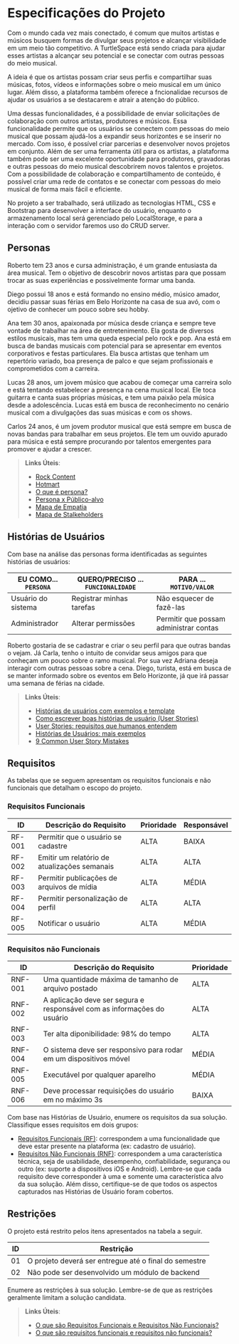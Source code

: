 # Especificações do Projeto

Com o mundo cada vez mais conectado, é comum que muitos artistas e músicos busquem formas de divulgar seus projetos e alcançar visibilidade em um meio tão competitivo. A TurtleSpace está sendo criada para ajudar esses artistas   a alcançar seu potencial e se conectar com outras pessoas do meio musical.  

A ideia é que os artistas possam criar seus perfis e compartilhar suas músicas, fotos, vídeos e informações sobre o meio musical em um único lugar. Além disso, a plataforma também oferece a fncionalidae recursos de ajudar os usuários a se destacarem e atrair a atenção do público.

Uma dessas funcionalidades, é a possibilidade de enviar solicitações de colaboração com outros artistas, produtores e músicos. Essa funcionalidade permite que os usuários se conectem com pessoas do meio musical que possam ajudá-los a expandir seus horizontes e se inserir no mercado. Com isso, é possível criar parcerias e desenvolver novos projetos em conjunto. Além de ser uma ferramenta útil para os artistas, a plataforma também pode ser uma excelente oportunidade para produtores, gravadoras e outras pessoas do meio musical descobrirem novos talentos e projetos. Com a possibilidade de colaboração e compartilhamento de conteúdo, é possível criar uma rede de contatos e se conectar com pessoas do meio musical de forma mais fácil e eficiente.

No projeto a ser trabalhado, será utilizado as tecnologias HTML, CSS e Bootstrap para desenvolver a interface do usuário, enquanto o armazenamento local será gerenciado pelo LocalStorage, e para a interação com o servidor faremos uso do CRUD server.

## Personas

 Roberto tem 23 anos e cursa administração, é um grande entusiasta da área musical. Tem o objetivo de descobrir novos artistas para que possam trocar as suas experiências e possivelmente formar uma banda.
 
 Diego possui 18 anos e está formando no ensino médio, músico amador, decidiu passar suas férias em Belo Horizonte na casa de sua avó, com o ojetivo de conhecer um pouco sobre seu hobby. 
 
 Ana tem 30 anos, apaixonada por música desde criança e sempre teve vontade de trabalhar na área de entretenimento. Ela gosta de diversos estilos musicais, mas tem uma queda especial pelo rock e pop. Ana está em busca de bandas musicais com potencial para se apresentar em eventos corporativos e festas particulares. Ela busca artistas que tenham um repertório variado, boa presença de palco e que sejam profissionais e comprometidos com a carreira.
 
 Lucas 28 anos, um jovem músico que acabou de começar uma carreira solo e está tentando estabelecer a presença na cena musical local. Ele toca guitarra e canta suas próprias músicas, e tem uma paixão pela música desde a adolescência. Lucas está em busca de reconhecimento no cenário musical com a divulgações das suas músicas e com os shows.
 
 Carlos 24 anos, é um jovem produtor musical que está sempre em busca de novas bandas para trabalhar em seus projetos. Ele tem um ouvido apurado para música e está sempre procurando por talentos emergentes para promover e ajudar a crescer.


> **Links Úteis**:
> - [Rock Content](https://rockcontent.com/blog/personas/)
> - [Hotmart](https://blog.hotmart.com/pt-br/como-criar-persona-negocio/)
> - [O que é persona?](https://resultadosdigitais.com.br/blog/persona-o-que-e/)
> - [Persona x Público-alvo](https://flammo.com.br/blog/persona-e-publico-alvo-qual-a-diferenca/)
> - [Mapa de Empatia](https://resultadosdigitais.com.br/blog/mapa-da-empatia/)
> - [Mapa de Stalkeholders](https://www.racecomunicacao.com.br/blog/como-fazer-o-mapeamento-de-stakeholders/)
>

## Histórias de Usuários

Com base na análise das personas forma identificadas as seguintes histórias de usuários:

|EU COMO... `PERSONA`| QUERO/PRECISO ... `FUNCIONALIDADE` |PARA ... `MOTIVO/VALOR`                 |
|--------------------|------------------------------------|----------------------------------------|
|Usuário do sistema  | Registrar minhas tarefas           | Não esquecer de fazê-las               |
|Administrador       | Alterar permissões                 | Permitir que possam administrar contas |

Roberto gostaria de se cadastrar e criar o seu perfil para que outras bandas o vejam. Já Carla, tenho o intuito de convidar seus amigos para que conheçam um pouco sobre o ramo musical. Por sua vez Adriana deseja interagir com outras pessoas sobre a cena. Diego, turista, está em busca de se manter informado sobre os eventos em Belo Horizonte, já que irá passar uma semana de férias na cidade.


> **Links Úteis**:
> - [Histórias de usuários com exemplos e template](https://www.atlassian.com/br/agile/project-management/user-stories)
> - [Como escrever boas histórias de usuário (User Stories)](https://medium.com/vertice/como-escrever-boas-users-stories-hist%C3%B3rias-de-usu%C3%A1rios-b29c75043fac)
> - [User Stories: requisitos que humanos entendem](https://www.luiztools.com.br/post/user-stories-descricao-de-requisitos-que-humanos-entendem/)
> - [Histórias de Usuários: mais exemplos](https://www.reqview.com/doc/user-stories-example.html)
> - [9 Common User Story Mistakes](https://airfocus.com/blog/user-story-mistakes/)

## Requisitos

As tabelas que se seguem apresentam os requisitos funcionais e não funcionais que detalham o escopo do projeto.

### Requisitos Funcionais

|ID    | Descrição do Requisito  | Prioridade | Responsável |
|------|-----------------------------------------|----| ----|
|RF-001| Permitir que o usuário se cadastre  | ALTA | BAIXA |
|RF-002| Emitir um relatório de atualizações semanais   | ALTA | ALTA |
|RF-003| Permitir publicações de arquivos de mídia   | ALTA | MÉDIA |
|RF-004| Permitir personalização de perfil   | ALTA |  ALTA |
|RF-005| Notificar o usuário  | ALTA | MÉDIA|


### Requisitos não Funcionais

|ID     | Descrição do Requisito  |Prioridade |
|-------|-------------------------|----|
|RNF-001| Uma quantidade máxima de tamanho de arquivo postado |  ALTA | 
|RNF-002| A aplicação deve ser segura e responsável com as informações do usuário  |  ALTA |
|RNF-003| Ter alta diponibilidade: 98% do tempo |  ALTA |
|RNF-004| O sistema deve ser responsivo para rodar em um dispositivos móvel | MÉDIA | 
|RNF-005| Executável por qualquer aparelho |  MÉDIA |
|RNF-006| Deve processar requisições do usuário em no máximo 3s |  BAIXA | 


Com base nas Histórias de Usuário, enumere os requisitos da sua solução. Classifique esses requisitos em dois grupos:

- [Requisitos Funcionais
 (RF)](https://pt.wikipedia.org/wiki/Requisito_funcional):
 correspondem a uma funcionalidade que deve estar presente na
  plataforma (ex: cadastro de usuário).
- [Requisitos Não Funcionais
  (RNF)](https://pt.wikipedia.org/wiki/Requisito_n%C3%A3o_funcional):
  correspondem a uma característica técnica, seja de usabilidade,
  desempenho, confiabilidade, segurança ou outro (ex: suporte a
  dispositivos iOS e Android).
Lembre-se que cada requisito deve corresponder à uma e somente uma
característica alvo da sua solução. Além disso, certifique-se de que
todos os aspectos capturados nas Histórias de Usuário foram cobertos.

## Restrições

O projeto está restrito pelos itens apresentados na tabela a seguir.

|ID| Restrição                                             |
|--|-------------------------------------------------------|
|01| O projeto deverá ser entregue até o final do semestre |
|02| Não pode ser desenvolvido um módulo de backend        |


Enumere as restrições à sua solução. Lembre-se de que as restrições geralmente limitam a solução candidata.

> **Links Úteis**:
> - [O que são Requisitos Funcionais e Requisitos Não Funcionais?](https://codificar.com.br/requisitos-funcionais-nao-funcionais/)
> - [O que são requisitos funcionais e requisitos não funcionais?](https://analisederequisitos.com.br/requisitos-funcionais-e-requisitos-nao-funcionais-o-que-sao/)
